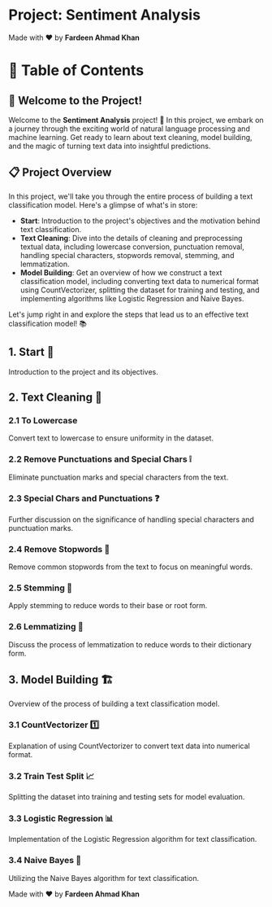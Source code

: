 # Project: Sentiment Analysis  

Made with :heart: by **Fardeen Ahmad Khan**

# 🚀 Table of Contents

## 🌟 Welcome to the Project!
Welcome to the **Sentiment Analysis** project! 🎉 In this project, we embark on a journey through the exciting world of natural language processing and machine learning. Get ready to learn about text cleaning, model building, and the magic of turning text data into insightful predictions.

## 📋 Project Overview

In this project, we'll take you through the entire process of building a text classification model. Here's a glimpse of what's in store:
- **Start**: Introduction to the project's objectives and the motivation behind text classification.
- **Text Cleaning**: Dive into the details of cleaning and preprocessing textual data, including lowercase conversion, punctuation removal, handling special characters, stopwords removal, stemming, and lemmatization.
- **Model Building**: Get an overview of how we construct a text classification model, including converting text data to numerical format using CountVectorizer, splitting the dataset for training and testing, and implementing algorithms like Logistic Regression and Naive Bayes.

Let's jump right in and explore the steps that lead us to an effective text classification model! 📚

## 1. Start 🚤
Introduction to the project and its objectives.

## 2. Text Cleaning 🧹
### 2.1 To Lowercase
Convert text to lowercase to ensure uniformity in the dataset.

### 2.2 Remove Punctuations and Special Chars ❕
Eliminate punctuation marks and special characters from the text.

### 2.3 Special Chars and Punctuations ❓
Further discussion on the significance of handling special characters and punctuation marks.

### 2.4 Remove Stopwords 🛑
Remove common stopwords from the text to focus on meaningful words.

### 2.5 Stemming 🌴
Apply stemming to reduce words to their base or root form.

### 2.6 Lemmatizing 📘
Discuss the process of lemmatization to reduce words to their dictionary form.

## 3. Model Building 🏗️
Overview of the process of building a text classification model.

### 3.1 CountVectorizer 1️⃣
Explanation of using CountVectorizer to convert text data into numerical format.

### 3.2 Train Test Split 📈
Splitting the dataset into training and testing sets for model evaluation.

### 3.3 Logistic Regression 📊
Implementation of the Logistic Regression algorithm for text classification.

### 3.4 Naive Bayes 🗻
Utilizing the Naive Bayes algorithm for text classification.

Made with :heart: by **Fardeen Ahmad Khan**
